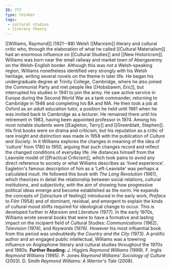 ```yaml
---
ID: 777
type: thinker
tags: 
 - cultural studies
 - literary theory
---
```


[[Williams, Raymond]]
(1921--88) Welsh [[Marxism]]
literary and cultural critic who, through the elaboration of what he
called [[Cultural Materialism]] had an enormous
influence on [[Cultural Studies]] and [[New Historicism]].
Williams was born near the small railway and market town of Abergavenny
on the Welsh-English border. Although this was not a Welsh-speaking
region, Williams nonetheless identified very strongly with his Welsh
heritage, writing several novels on the theme in later life. He began
his undergraduate degree at Trinity College, Cambridge, where he also
joined the Communist Party and met people like [[Hobsbawm, Eric]], but interrupted
his studies in 1941 to join the army. He saw active service in Europe
during the Second World War as a tank commander, returning to Cambridge
in 1946 and completing his BA and MA. He then took a job at Oxford as an
adult education tutor, a position he held until 1961 when he was invited
back to Cambridge as a lecturer. He remained there until his retirement
in 1983, having been appointed professor in 1974. Among his most notable
students were [[Eagleton, Terry]] and [[Greenblatt, Stephen]].
His first books were on drama and criticism, but his reputation as a
critic of rare insight and distinction was made in 1958 with the
publication of *Culture and Society*. In it Williams explores the
changes in meaning of the idea of 'culture' from 1780 to 1950, arguing
that such changes record and reflect the changed conditions of everyday
life. He distances himself from the Leavisite model of [[Practical Criticism]], which took pains
to avoid any direct reference to society or what Williams describes as
'lived experience'. Eagleton's famous description of him as a
'Left-Leavisite' was perhaps a calculated insult. He followed this book
with *The Long Revolution* (1961), which theorizes in detail the
relationship between social relations, cultural institutions, and
subjectivity, with the aim of showing how progressive political ideas
emerge and become established as the norm. He expands the concepts of
[[structure of feeling]]
introduced in the early work, *Preface to Film* (1954) and of dominant,
residual, and emergent to explain the kinds of cultural mood shifts
required for ideological change to occur. This is developed further in
*Marxism and Literature* (1977).
In the early 1970s, Williams wrote several books that were to have a
formative and lasting impact on the incipient field of Cultural Studies:
*Communications* (1962), *Television* (1974), and *Keywords* (1976).
However his most influential book from this period was undoubtedly the
*Country and the City* (1973). A prolific author and an engaged public
intellectual, Williams was a towering influence on Anglophone literary
and cultural studies throughout the 1970s and 1980s.
**Further Reading:** J. Higgins *Raymond Williams* (1999).
F. Inglis *Raymond Williams* (1995).
P. Jones *Raymond Williams' Sociology of Culture* (2003).
D. Smith *Raymond Williams: A Warrior's Tale* (2008).
